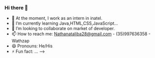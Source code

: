 ### Hi there 👋

- 🔭 At the moment, I work as an intern in inatel.
- 🌱 I’m currently learning Java,HTML,CSS,JavaScript...
- 👯 I’m looking to collaborate on market of developer.
- 📫 How to reach me: Nathanataliba28@gmail.com 
                       - (35)997636358 - Wathzap
- 😄 Pronouns: He/His
- ⚡ Fun fact: ...
-->
